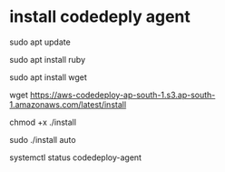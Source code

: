 # install codedeply agent

sudo apt update

sudo apt install ruby

sudo apt install wget

wget https://aws-codedeploy-ap-south-1.s3.ap-south-1.amazonaws.com/latest/install

chmod +x ./install

sudo ./install auto

systemctl status codedeploy-agent
